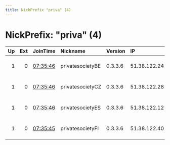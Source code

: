 ```yaml
---
title: NickPrefix "priva" (4)
---
```


# NickPrefix: "priva" (4)

|   Up |   Ext | JoinTime                                                                                            | Nickname         | Version   | IP           | AS      | CC   |   ORp |   Dirp | OS    | Contact                        |   eFamMembers |
|-----:|------:|:----------------------------------------------------------------------------------------------------|:-----------------|:----------|:-------------|:--------|:-----|------:|-------:|:------|:-------------------------------|--------------:|
|    1 |     0 | [07:35:46](https://metrics.torproject.org/rs.html#details/0924CE141D0EBC14E7B6611C10EE5805DE203646) | privatesocietyBE | 0.3.3.6   | 51.38.122.24 | OVH SAS | fr   |   143 |     24 | Linux | tor at privatesociety dot is - |             6 |
|    1 |     0 | [07:35:46](https://metrics.torproject.org/rs.html#details/B8CA11AAF9712776D489D38561402A26B1906CFB) | privatesocietyCZ | 0.3.3.6   | 51.38.122.28 | OVH SAS | fr   |   993 |     28 | Linux | tor at privatesociety dot is - |             6 |
|    1 |     0 | [07:35:46](https://metrics.torproject.org/rs.html#details/E7995C7386287040BC4BFE8424322C560E8D8B7F) | privatesocietyES | 0.3.3.6   | 51.38.122.12 | OVH SAS | fr   |    53 |     21 | Linux | tor at privatesociety dot is - |             6 |
|    1 |     0 | [07:35:45](https://metrics.torproject.org/rs.html#details/47724D8376E985F6BA7F4A35F57173D4AB46746E) | privatesocietyFI | 0.3.3.6   | 51.38.122.40 | OVH SAS | fr   |   465 |     40 | Linux | tor at privatesociety dot is - |             6 |
